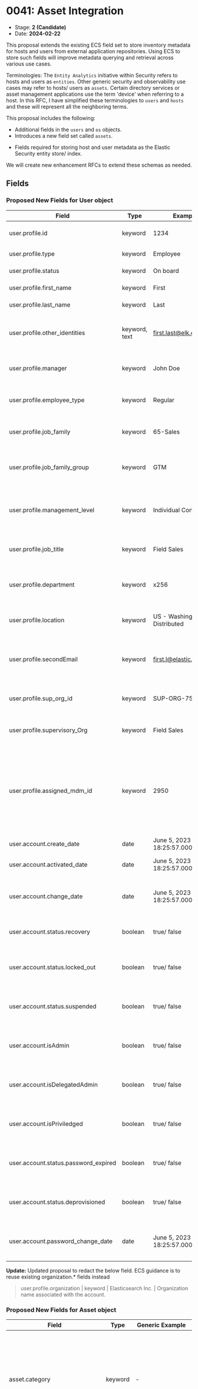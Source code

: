 # 0041: Asset Integration
<!-- Leave this ID at 0000. The ECS team will assign a unique, contiguous RFC number upon merging the initial stage of this RFC. -->

- Stage: **2 (Candidate)** <!-- Update to reflect target stage. See https://elastic.github.io/ecs/stages.html -->
- Date: **2024-02-22** <!-- The ECS team sets this date at merge time. This is the date of the latest stage advancement. -->

<!--
As you work on your RFC, use the "Stage N" comments to guide you in what you should focus on, for the stage you're targeting.
Feel free to remove these comments as you go along.
-->

<!--
Stage 0: Provide a high level summary of the premise of these changes. Briefly describe the nature, purpose, and impact of the changes. ~2-5 sentences.
-->

<!--
Stage 1: If the changes include field additions or modifications, please create a folder titled as the RFC number under rfcs/text/. This will be where proposed schema changes as standalone YAML files or extended example mappings and larger source documents will go as the RFC is iterated upon.
-->

This proposal extends the existing ECS field set to store inventory metadata for hosts and users from external application repositories. Using ECS to store such fields will improve metadata querying and retrieval across various use cases.

Terminologies:
The `Entity Analytics` initiative within Security refers to hosts and users as `entities`. Other generic security and observability use cases may refer to hosts/ users as `assets`. Certain directory services or asset management applications use the term 'device' when referring to a host.  In this RFC, I have simplified these terminologies to `users` and `hosts` and these will represent all the neighboring terms.

This proposal includes the following:
* Additional fields in the `users` and `os` objects.
* Introduces a new field set called `assets`.
<!-- * Additional fields in the `host` object --->
* Fields required for storing host and user metadata as the Elastic Security entity store/ index.

We will create new enhancement RFCs to extend these schemas as needed.

<!--
Stage X: Provide a brief explanation of why the proposal is being marked as abandoned. This is useful context for anyone revisiting this proposal or considering similar changes later on.
-->

## Fields

<!--
Stage 1: Describe at a high level how this change affects fields. Include new or updated yml field definitions for all of the essential fields in this draft. While not exhaustive, the fields documented here should be comprehensive enough to deeply evaluate the technical considerations of this change. The goal here is to validate the technical details for all essential fields and to provide a basis for adding experimental field definitions to the schema. Use GitHub code blocks with yml syntax formatting, and add them to the corresponding RFC folder.
-->

### Proposed New Fields for User object

Field | Type | Example | Description
--- | --- | --- | ---
user.profile.id	| keyword	| 1234	| User ID from the identity datasource.
user.profile.type	| keyword	| Employee	| Type of user account.
user.profile.status	| keyword |	On board	| Status of the user account.
user.profile.first_name	| keyword |	First	| First Name of the User.
user.profile.last_name	| keyword |	Last	| Last Name of the user.
user.profile.other_identities	| keyword, text |	first.last@elk.elastic.co	| Array of additional user identities (usually email addresses).
user.profile.manager	| keyword |	John Doe	| Assigned Manager for the user account.
user.profile.employee_type	| keyword |	Regular | Further classification type for the user account.
user.profile.job_family	| keyword |	65-Sales	| Job family associated with the user account.
user.profile.job_family_group	| keyword |	GTM	| Job family group associated with the user account.
user.profile.management_level	| keyword |	Individual Contributor	| If the user account is identified as a Manager or Individual contributor.
user.profile.job_title	| keyword |	Field Sales	| Job title assigned to the user account.
user.profile.department	| keyword |	x256	| Department name associated with the user account.
user.profile.location	| keyword |	US - Washington - Distributed	| Assigned location for the user account.
user.profile.secondEmail	| keyword |	first.l@elastic.co	| Additional email addresses associated with the user account.
user.profile.sup_org_id	| keyword |	SUP-ORG-75	| Primary organization ID for the user account.
user.profile.supervisory_Org	| keyword |	Field Sales	| Primary organization name for the user account.
user.profile.assigned_mdm_id	| keyword |	2950	| The primary host identifier (usually `asset.id` value) assigned to the user. This field acts as a correlation identifier for the host event document.
user.account.create_date	| date |	June 5, 2023 @ 18:25:57.000	| Date account was created.
user.account.activated_date	| date |	June 5, 2023 @ 18:25:57.000	| Date account was activated.
user.account.change_date	| date |	June 5, 2023 @ 18:25:57.000	| Date user account record was last updated at source
user.account.status.recovery	| boolean |	true/ false	| A flag indicating if account is in recovery
user.account.status.locked_out	| boolean |	true/ false	| A flag indicating if account is currently locked out
user.account.status.suspended	| boolean |	true/ false	| A flag indicating if account has been suspended
user.account.isAdmin	| boolean |	true/ false	| A flag indicating if account is an Admin account
user.account.isDelegatedAdmin	| boolean |	true/ false	| A flag indicating if account has Delegated Admin rights
user.account.isPriviledged	| boolean |	true/ false	| A flag indicating if account is a Privileged account
user.account.status.password_expired	| boolean |	true/ false	| A flag indicating if account password has expired.
user.account.status.deprovisioned	| boolean |	true/ false	| A flag indicating if account has been deprovisioned
user.account.password_change_date	| date |	June 5, 2023 @ 18:25:57.000	| Last date/time when account password was updated

**Update:**
Updated proposal to redact the below field. ECS guidance is to reuse existing organization.* fields instead

> user.profile.organization	| keyword |	Elasticsearch Inc.	| Organization name associated with the account.

### Proposed New Fields for Asset object

Field | Type | Generic Example |	User Entity Example | Host Entity Example | Description
--- | --- | --- | --- | --- | ---
asset.category	| keyword |	-	        | Null	                | hardware	                | A further classification of the asset type beyond event.category. For example, for host assets {hardware, virtual, container, node}. For user assets {NULL ?}
asset.type	    | keyword |	-	        | Null	                | workstation	            | A sub classification of asset. For host assets {workstation, S3, Compute}. For user assets {NULL?}.
asset.id	    | keyword |	-	        | 00uhs72c27s6PiK7x1t7	| 2950	                    | A unique ID for the asset. For inventory integrations, it's the id generated from inventory data source.
asset.name	    | keyword |	-	        | Sourin Paul	        | Sourin Paul Macbook Pro	| A common name for the asset.
asset.vendor	| keyword |	-           |	-	                | Apple	                    | Used primarily for 'Host' entities, the vendor name or brand associated with the asset.
asset.product	| keyword |	-           |	-	                | MacBook Pro	            | Used primarily for 'Host' entities, the product name associated with the asset.
asset.model	    | keyword |	-           |	-	                |TBD	                    | Used primarily for 'Host' entities, the model name or number associated with this asset.
asset.version	| keyword |	-           |	-	                | TBD	                    | Used primarily for 'Host' entities, the version or year associated with the asset.
asset.owner	    | keyword |	-           |	-	                | sourin.paul@elastic.co	| The primary user entity identifier (usually an email address) who owns the 'Host' asset.
asset.priority	| keyword |	Priority 1	| -                     | -                         | A priority classification for the asset obtained from outside the solution, such as from some external CMDB or Directory service.
asset.criticality	| keyword |	Critical	| - | -                                         | A criticality classification obtained from outside the solution, such as from some external CMDB or Directory service.
asset.business_unit	| keyword |	Analyst Experience	| - | -                                 | Business Unit associated with the asset (user or host).
asset.costCenter	| keyword |	Security - Protections | - | -                              | Cost Center associated with the asset (user or host).
asset.cost_center_hierarchy	| keyword |	Engineering	 | - | -                                | Additional cost center information associated with the asset (user or host).
asset.status	    | keyword         |	ACTIVE      | - | -                                 | Current status of the asset in the inventory datasource.
asset.last_status_change_date	| date |	June 5, 2023 @ 18:25:57.000	| - | -             | The most recent date/time when the asset.status was updated.
asset.create_date	            | date |	June 5, 2023 @ 18:25:57.001	| - | -             | For users, it's the hire date. For other assets, it's the in-service date.
asset.end_date	                | date |	June 5, 2023 @ 18:25:57.002	| - | -             | For users, it's the termination date; for other assets, it's the out-of-service date.
asset.first_seen	            | date |	June 5, 2023 @ 18:25:57.003	| - | -             | The first date/time the directory service or the security solution observed this asset.
asset.last_seen	                | date |	June 5, 2023 @ 18:25:57.004	| - | -             | The most recent date/time the directory service or the security solution observed this asset.
asset.last_updated	            | date |	June 5, 2023 @ 18:25:57.005	| - | -             | The most recent date/time this asset was updated in directory services.
asset.serial_number	            | keyword	| C02FG1G1MD6T	| - | -             |		Serial number of the asset.
asset.tags	                    | keyword	  | watch, mdmaccess		| - | -             |	Tags assigned at the MDM.
asset.assigned_users	          | keyword	  | user1@email.com, user2@email.com		| - | -             |	List of user ids (usually email addresses) assigned to the asset. The value from the `asset.owner` field should always be included.
asset.assigned_users_are_admin	| boolean	  | TRUE	| - | -             |		Flag to identify if the assigned users have admin privileges.
asset.is_managed	              | boolean	  | TRUE			| - | -             | If asset is managed by the organization.
asset.last_enrolled_date	      | date	    | June 5, 2023 @ 18:25:57.005		| - | -             |	The most recent date/time the asset checked in with MDM.
asset.data_classification	      | keyword	  | restricted		| - | -             |	Data classification tier for the asset.
asset.installed_extensions 	| keyword	  | Nested objects	  | List of installed extensions along with their metadata
asset.installed_applications	| keyword	    | Nested objects	  | List of installed applications along with their metadata

#### Nesting of existing risk.* fields under asset object

We have a set of risk.* fields in ECS. A quick reference to past risk.* RFCs:

* [Initial Risk RFC](https://github.com/elastic/ecs/blob/main/rfcs/text/0031-risk-fields.md)
* [Risk Score Extenstions](https://github.com/elastic/ecs/pull/2236)

These risk.* fields can be further nested under the asset.*

### Proposed New Fields for os.* object
Field | Type | Example | Description
--- | --- | --- | ---
os.build	| keyword		| 22F66   | Host OS Build information



<!--
Stage 2: Add or update all remaining field definitions. The list should now be exhaustive. The goal here is to validate the technical details of all remaining fields and to provide a basis for releasing these field definitions as beta in the schema. Use GitHub code blocks with yml syntax formatting, and add them to the corresponding RFC folder.
-->

## Usage

<!--
Stage 1: Describe at a high-level how these field changes will be used in practice. Real world examples are encouraged. The goal here is to understand how people would leverage these fields to gain insights or solve problems. ~1-3 paragraphs.
-->

* As part of Entity Analytics, we are ingesting metadata about Users and from various external vendor applications. We are storing all ingested metadata in Elasticsearch. After we map these fields to ECS, we will enrich these ingested events for risk-scoring scenarios (e.g., context enrichments) and detecting advanced analytics (UEBA) use cases.

### Example of Hosts and Users stored in ES

* This schema will persist `Observed` (queried) entities from the ingested security log dataset in an Entity store. This entity store can be further extended to meet broader Asset Management needs.

* Additional enrichment use cases for existing prebuilt detection rules will leverage these ECS fields.




## Source data

<!--
Stage 1: Provide a high-level description of example sources of data. This does not yet need to be a concrete example of a source document, but instead can simply describe a potential source (e.g. nginx access log). This will ultimately be fleshed out to include literal source examples in a future stage. The goal here is to identify practical sources for these fields in the real world. ~1-3 sentences or unordered list.
-->

There are many sources of asset inventory repositories. In the mid-term, we are planning to ingest data from the following application providers:

### User (Identity) repository sources:
* Azure Active Directory
* Active Directory DS
* Okta
* Workday
* GSuite
* GitHub

### Host repository sources:
* Azure Active Directory
* Jamf
* Active Directory DS
* MS Intune
* ServiceNow Asset CMDB

### Examples of source data:

#### Subset of User fields from Okta:

```json
{
  "@timestamp": "2023-07-04T09:57:19.786056-05:00",
  "event": {
    "action": "user-discovered"
  },
  "okta": {
    "id": "userid",
    "status": "RECOVERY",
    "created": "2023-06-02T09:33:00.189752+09:30",
    "activated": "0001-01-01T00:00:00Z",
    "statusChanged": "2023-06-02T09:33:00.189752+09:30",
    "lastLogin": "2023-06-02T09:33:00.189752+09:30",
    "lastUpdated": "2023-06-02T09:33:00.189753+09:30",
    "passwordChanged": "2023-06-02T09:33:00.189753+09:30",
    "type": {
      "id": "typeid"
    },
    "profile": {
      "login": "name.surname@example.com",
      "email": "name.surname@example.com",
      "firstName": "name",
      "lastName": "surname"
    },
    "credentials": {
      "password": {},
      "provider": {
        "type": "OKTA",
        "name": "OKTA"
      }
    },
    "_links": {
      "self": {
        "href": "https://localhost/api/v1/users/userid"
      }
    }
  },
  "user": {
    "id": "userid"
  },
  "labels": {
    "identity_source": "okta-1"
  }
}
```

<!--
Stage 2: Included a real world example source document. Ideally this example comes from the source(s) identified in stage 1. If not, it should replace them. The goal here is to validate the utility of these field changes in the context of a real world example. Format with the source name as a ### header and the example document in a GitHub code block with json formatting, or if on the larger side, add them to the corresponding RFC folder.
-->


<!--
Stage 3: Add more real world example source documents so we have at least 2 total, but ideally 3. Format as described in stage 2.
-->

### Examples of Real-world mapping:

#### Mapping User object from Okta into ECS (partial):
```yml
description: Pipeline for processing User logs.
processors:
  - set:
      field: ecs.version
      tag: set_ecs_version
      value: 8.8.0
  - set:
      field: event.kind
      tag: set_event_kind
      value: asset
  - set:
      field: event.category
      tag: set_event_category
      value: ['iam']
  - set:
      field: event.type
      tag: set_event_type
      value: ['user','info']
  - rename:
      field: okta.id
      target_field: entityanalytics_okta.user.id
      tag: rename_user_id
      ignore_missing: true
  - append:
      field: related.user
      value: '{{{entityanalytics_okta.user.id}}}'
      tag: append_user_id_into_related_user
      allow_duplicates: false
      if: ctx.entityanalytics_okta?.user?.id != null
  - script:
      lang: painless
      description: Set User Account Status properties.
      tag: painless_set_user_account_status
      if: ctx.okta?.status != null
      source: |-
        if (ctx.user == null) {
          ctx.user = new HashMap();
        }
        if (ctx.user.account == null) {
          ctx.user.account = new HashMap();
        }
        if (ctx.user.account.status == null) {
          ctx.user.account.status = new HashMap();
        }
        ctx.user.account.status.put('recovery', false);
        ctx.user.account.status.put('locked_out', false);
        ctx.user.account.status.put('suspended', false);
        ctx.user.account.status.put('password_expired', false);
        ctx.user.account.status.put('deprovisioned', false);
        def status = ctx.okta.status.toLowerCase();
        if (['recovery', 'locked_out', 'suspended', 'password_expired', 'deprovisioned'].contains(status)) {
          ctx.user.account.status[status] = true;
        }
      on_failure:
        - append:
            field: error.message
            value: 'Processor {{{_ingest.on_failure_processor_type}}} with tag {{{_ingest.on_failure_processor_tag}}} in pipeline {{{_ingest.pipeline}}} failed with message: {{{_ingest.on_failure_message}}}'
  - rename:
      field: okta.status
      target_field: entityanalytics_okta.user.status
      tag: rename_user_status
      ignore_missing: true
  - set:
      field: asset.status
      copy_from: entityanalytics_okta.user.status
      tag: set_asset_status
      ignore_empty_value: true
  - set:
      field: user.profile.status
      copy_from: entityanalytics_okta.user.status
      tag: set_user_profile_status
      ignore_empty_value: true
  - date:
      field: okta.created
      target_field: entityanalytics_okta.user.created
      tag: date_user_created
      formats:
        - ISO8601
      if: ctx.okta?.created != null && ctx.okta.created != ''
      on_failure:
        - remove:
            field: okta.created
        - append:
            field: error.message
            value: 'Processor {{{_ingest.on_failure_processor_type}}} with tag {{{_ingest.on_failure_processor_tag}}} in pipeline {{{_ingest.pipeline}}} failed with message: {{{_ingest.on_failure_message}}}'
  - set:
      field: user.account.create_date
      copy_from: entityanalytics_okta.user.created
      tag: set_user_account_create_date
      ignore_empty_value: true
  - set:
      field: asset.create_date
      copy_from: entityanalytics_okta.user.created
      tag: set_asset_create_date
      ignore_empty_value: true
  - date:
      field: okta.activated
      target_field: entityanalytics_okta.user.activated
      tag: date_user_activated
      formats:
        - ISO8601
      if: ctx.okta?.activated != null && ctx.okta.activated != ''
      on_failure:
        - remove:
            field: okta.activated
        - append:
            field: error.message
            value: 'Processor {{{_ingest.on_failure_processor_type}}} with tag {{{_ingest.on_failure_processor_tag}}} in pipeline {{{_ingest.pipeline}}} failed with message: {{{_ingest.on_failure_message}}}'
  - set:
      field: user.account.activated_date
      copy_from: entityanalytics_okta.user.activated
      tag: set_user_account_activated_date
      ignore_empty_value: true
  - date:
      field: okta.statusChanged
      target_field: entityanalytics_okta.user.status_changed
      tag: date_user_status_changed
      formats:
        - ISO8601
      if: ctx.okta?.statusChanged != null && ctx.okta.statusChanged != ''
      on_failure:
        - remove:
            field: okta.statusChanged
        - append:
            field: error.message
            value: 'Processor {{{_ingest.on_failure_processor_type}}} with tag {{{_ingest.on_failure_processor_tag}}} in pipeline {{{_ingest.pipeline}}} failed with message: {{{_ingest.on_failure_message}}}'
  - set:
      field: user.account.change_date
      copy_from: entityanalytics_okta.user.status_changed
      tag: set_user_account_change_date
      ignore_empty_value: true
  - set:
      field: asset.last_status_change_date
      copy_from: entityanalytics_okta.user.status_changed
      tag: set_asset_last_status_change_date
      ignore_empty_value: true
  - date:
      field: okta.lastLogin
      target_field: entityanalytics_okta.user.last_login
      tag: date_user_last_login
      formats:
        - ISO8601
      if: ctx.okta?.lastLogin != null && ctx.okta.lastLogin != ''
      on_failure:
        - remove:
            field: okta.lastLogin
        - append:
            field: error.message
            value: 'Processor {{{_ingest.on_failure_processor_type}}} with tag {{{_ingest.on_failure_processor_tag}}} in pipeline {{{_ingest.pipeline}}} failed with message: {{{_ingest.on_failure_message}}}'
  - set:
      field: asset.last_seen
      copy_from: entityanalytics_okta.user.last_login
      tag: set_asset_last_seen
      ignore_empty_value: true
  - date:
      field: okta.lastUpdated
      target_field: entityanalytics_okta.user.last_updated
      tag: date_user_last_updated
      formats:
        - ISO8601
      if: ctx.okta?.lastUpdated != null && ctx.okta.lastUpdated != ''
      on_failure:
        - remove:
            field: okta.lastUpdated
        - append:
            field: error.message
            value: 'Processor {{{_ingest.on_failure_processor_type}}} with tag {{{_ingest.on_failure_processor_tag}}} in pipeline {{{_ingest.pipeline}}} failed with message: {{{_ingest.on_failure_message}}}'
  - set:
      field: asset.last_updated
      copy_from: entityanalytics_okta.user.last_updated
      tag: set_asset_last_seen
      ignore_empty_value: true
  - date:
      field: okta.passwordChanged
      target_field: entityanalytics_okta.user.password_changed
      tag: date_user_password_changed
      formats:
        - ISO8601
      if: ctx.okta?.passwordChanged != null && ctx.okta.passwordChanged != ''
      on_failure:
        - remove:
            field: okta.passwordChanged
        - append:
            field: error.message
            value: 'Processor {{{_ingest.on_failure_processor_type}}} with tag {{{_ingest.on_failure_processor_tag}}} in pipeline {{{_ingest.pipeline}}} failed with message: {{{_ingest.on_failure_message}}}'
  - set:
      field: user.account.password_change_date
      copy_from: entityanalytics_okta.user.password_changed
      tag: set_user_account_password_change_date
      ignore_empty_value: true
  - rename:
      field: okta.type
      target_field: entityanalytics_okta.user.type
      tag: rename_user_type
      ignore_missing: true
  - rename:
      field: okta.transitioningToStatus
      target_field: entityanalytics_okta.user.transitioning_to_status
      tag: user_transitioning_to_status
      ignore_missing: true
  - rename:
      field: okta.profile.login
      target_field: entityanalytics_okta.user.profile.login
      tag: rename_user_profile_login
      ignore_missing: true
  - append:
      field: related.user
      value: '{{{entityanalytics_okta.user.profile.login}}}'
      tag: append_user_profile_login_into_related_user
      allow_duplicates: false
      if: ctx.entityanalytics_okta?.user?.profile?.login != null
  - set:
      field: user.name
      copy_from: entityanalytics_okta.user.profile.login
      tag: set_user_name
      ignore_empty_value: true
  - rename:
      field: okta.profile.email
      target_field: entityanalytics_okta.user.profile.email
      tag: rename_user_profile_email
      ignore_missing: true
  - set:
      field: user.email
      copy_from: entityanalytics_okta.user.profile.email
      tag: set_user_email
      ignore_empty_value: true
  - append:
      field: related.user
      value: '{{{entityanalytics_okta.user.profile.email}}}'
      tag: append_user_profile_email_into_related_user
      allow_duplicates: false
      if: ctx.entityanalytics_okta?.user?.profile?.email != null
  - rename:
      field: okta.profile.secondEmail
      target_field: entityanalytics_okta.user.profile.second_email
      tag: rename_user_profile_second_email
      ignore_missing: true
  - append:
      field: related.user
      value: '{{{entityanalytics_okta.user.profile.second_email}}}'
      tag: append_user_profile_second_email_into_related_user
      allow_duplicates: false
      if: ctx.entityanalytics_okta?.user?.profile?.second_email != null
  - set:
      field: user.profile.other_identities
      copy_from: entityanalytics_okta.user.profile.second_email
      tag: set_user_profile_other_identities
      ignore_empty_value: true
  - set:
      field: user.profile.secondEmail
      copy_from: entityanalytics_okta.user.profile.second_email
      tag: set_user_profile_secondEmail
      ignore_empty_value: true
  - rename:
      field: okta.profile.firstName
      target_field: entityanalytics_okta.user.profile.first_name
      tag: rename_user_profile_first_name
      ignore_missing: true
  - append:
      field: related.user
      value: '{{{entityanalytics_okta.user.profile.first_name}}}'
      tag: append_user_profile_first_name_into_related_user
      allow_duplicates: false
      if: ctx.entityanalytics_okta?.user?.profile?.first_name != null
  - set:
      field: user.profile.first_name
      copy_from: entityanalytics_okta.user.profile.first_name
      tag: set_user_profile_first_name
      ignore_empty_value: true
  - rename:
      field: okta.profile.lastName
      target_field: entityanalytics_okta.user.profile.last_name
      tag: rename_user_profile_last_name
      ignore_missing: true
  - append:
      field: related.user
      value: '{{{entityanalytics_okta.user.profile.last_name}}}'
      tag: append_user_profile_last_name_into_related_user
      allow_duplicates: false
      if: ctx.entityanalytics_okta?.user?.profile?.last_name != null
  - set:
      field: user.profile.last_name
      copy_from: entityanalytics_okta.user.profile.last_name
      tag: set_user_profile_last_name
      ignore_empty_value: true
  - rename:
      field: okta.profile.middleName
      target_field: entityanalytics_okta.user.profile.middle_name
      tag: rename_user_profile_middle_name
      ignore_missing: true
  - append:
      field: related.user
      value: '{{{entityanalytics_okta.user.profile.middle_name}}}'
      tag: append_user_profile_middle_name_into_related_user
      allow_duplicates: false
      if: ctx.entityanalytics_okta?.user?.profile?.middle_name != null
  - rename:
      field: okta.profile.honorificPrefix
      target_field: entityanalytics_okta.user.profile.honorific.prefix
      tag: rename_user_profile_honorific_prefix
      ignore_missing: true
  - rename:
      field: okta.profile.honorificSuffix
      target_field: entityanalytics_okta.user.profile.honorific.suffix
      tag: rename_user_profile_honorific_suffix
      ignore_missing: true
  - rename:
      field: okta.profile.title
      target_field: entityanalytics_okta.user.profile.title
      tag: rename_user_profile_title
      ignore_missing: true
  - set:
      field: user.profile.job_title
      copy_from: entityanalytics_okta.user.profile.title
      tag: set_user_profile_job_title
      ignore_empty_value: true
  - rename:
      field: okta.profile.displayName
      target_field: entityanalytics_okta.user.profile.display_name
      tag: rename_user_profile_display_name
      ignore_missing: true
  - append:
      field: related.user
      value: '{{{entityanalytics_okta.user.profile.display_name}}}'
      tag: append_user_profile_display_name_into_related_user
      allow_duplicates: false
      if: ctx.entityanalytics_okta?.user?.profile?.display_name != null
  - set:
      field: user.full_name
      copy_from: entityanalytics_okta.user.profile.display_name
      tag: set_user_full_name
      ignore_empty_value: true
  - set:
      field: asset.name
      copy_from: entityanalytics_okta.user.profile.display_name
      tag: set_asset_name
      ignore_empty_value: true
  - rename:
      field: okta.profile.nickName
      target_field: entityanalytics_okta.user.profile.nick_name
      tag: rename_user_profile_nick_name
      ignore_missing: true
  - append:
      field: related.user
      value: '{{{entityanalytics_okta.user.profile.nick_name}}}'
      tag: append_user_profile_nick_name_into_related_user
      allow_duplicates: false
      if: ctx.entityanalytics_okta?.user?.profile?.nick_name != null
  - rename:
      field: okta.profile.profileUrl
      target_field: entityanalytics_okta.user.profile.url
      tag: rename_user_profile_url
      ignore_missing: true
  - rename:
      field: okta.profile.primaryPhone
      target_field: entityanalytics_okta.user.profile.primary_phone
      tag: rename_user_profile_primary_phone
      ignore_missing: true
  - set:
      field: user.profile.primaryPhone
      copy_from: entityanalytics_okta.user.profile.primary_phone
      tag: set_user_profile_primaryPhone
      ignore_empty_value: true
  - rename:
      field: okta.profile.mobilePhone
      target_field: entityanalytics_okta.user.profile.mobile_phone
      tag: rename_user_profile_mobile_phone
      ignore_missing: true
  - set:
      field: user.profile.mobile_phone
      copy_from: entityanalytics_okta.user.profile.mobile_phone
      tag: set_user_profile_mobile_phone
      ignore_empty_value: true
  - rename:
      field: okta.profile.streetAddress
      target_field: entityanalytics_okta.user.profile.street_address
      tag: rename_user_profile_street_address
      ignore_missing: true
  - rename:
      field: okta.profile.city
      target_field: entityanalytics_okta.user.profile.city
      tag: rename_user_profile_city
      ignore_missing: true
  - rename:
      field: okta.profile.state
      target_field: entityanalytics_okta.user.profile.state
      tag: rename_user_profile_state
      ignore_missing: true
  - rename:
      field: okta.profile.zipCode
      target_field: entityanalytics_okta.user.profile.zip_code
      tag: rename_user_profile_zip_code
      ignore_missing: true
  - rename:
      field: okta.profile.countryCode
      target_field: entityanalytics_okta.user.profile.country_code
      tag: rename_user_profile_country_code
      ignore_missing: true
  - rename:
      field: okta.profile.postalAddress
      target_field: entityanalytics_okta.user.profile.postal_address
      tag: rename_user_profile_postal_address
      ignore_missing: true
  - rename:
      field: okta.profile.preferredLanguage
      target_field: entityanalytics_okta.user.profile.preferred_language
      tag: rename_user_profile_preferred_language
      ignore_missing: true
  - rename:
      field: okta.profile.locale
      target_field: entityanalytics_okta.user.profile.locale
      tag: rename_user_profile_locale
      ignore_missing: true
  - rename:
      field: okta.profile.timezone
      target_field: entityanalytics_okta.user.profile.timezone
      tag: rename_user_profile_timezone
      ignore_missing: true
  - rename:
      field: okta.profile.userType
      target_field: entityanalytics_okta.user.profile.user_type
      tag: rename_user_profile_user_type
      ignore_missing: true
  - set:
      field: user.profile.type
      copy_from: entityanalytics_okta.user.profile.user_type
      tag: set_user_profile_type
      ignore_empty_value: true
  - rename:
      field: okta.profile.employeeNumber
      target_field: entityanalytics_okta.user.profile.employee_number
      tag: rename_user_profile_employee_number
      ignore_missing: true
  - append:
      field: related.user
      value: '{{{entityanalytics_okta.user.profile.employee_number}}}'
      tag: append_user_profile_employee_number_into_related_user
      allow_duplicates: false
      if: ctx.entityanalytics_okta?.user?.profile?.employee_number != null
  - set:
      field: user.profile.id
      copy_from: entityanalytics_okta.user.profile.employee_number
      tag: set_user_profile_id
      ignore_empty_value: true
  - rename:
      field: okta.profile.costCenter
      target_field: entityanalytics_okta.user.profile.cost_center
      tag: rename_user_profile_cost_center
      ignore_missing: true
  - set:
      field: asset.costCenter
      copy_from: entityanalytics_okta.user.profile.cost_center
      tag: set_asset_costCenter
      ignore_empty_value: true
  - rename:
      field: okta.profile.organization
      target_field: entityanalytics_okta.user.profile.organization
      tag: rename_user_profile_organization
      ignore_missing: true
  - set:
      field: user.organization.name
      copy_from: entityanalytics_okta.user.profile.organization
      tag: set_user_profile_organization
      ignore_empty_value: true

```


#### AzureAD Hosts


## Scope of impact

<!--
Stage 2: Identifies scope of impact of changes. Are breaking changes required? Should deprecation strategies be adopted? Will significant refactoring be involved? Break the impact down into:
 * Ingestion mechanisms (e.g. beats/logstash)
 * Usage mechanisms (e.g. Kibana applications, detections)
 * ECS project (e.g. docs, tooling)
The goal here is to research and understand the impact of these changes on users in the community and development teams across Elastic. 2-5 sentences each.
-->

* Ingestion mechanisms: Entity Analytics fleet integrations are the primary ingesting mechanism for this dataset.

* Usage mechanism: Elastic Security solution (Entity Analytics & Threat Hunting workflows) will be the primary user of the proposed ECS fields and values.



## Concerns

<!--
Stage 1: Identify potential concerns, implementation challenges, or complexity. Spend some time on this. Play devil's advocate. Try to identify the sort of non-obvious challenges that tend to surface later. The goal here is to surface risks early, allow everyone the time to work through them, and ultimately document resolution for posterity's sake.
-->

~~* In stage1, @jasonrhodes identified fields from o11y use cases and a potential conflict: https://github.com/elastic/ecs/pull/2215#pullrequestreview-1498781860~~
--> Resolution: Exclude `asset.ean`, `asset.parents`, and `asset.children` from this RFC proposal and reintroduce these fields at a later time. Refer to: [[PR comment]](https://github.com/elastic/ecs/pull/2233#issuecomment-1917633738).

<!--
Stage 2: Document new concerns or resolutions to previously listed concerns. It's not critical that all concerns have resolutions at this point, but it would be helpful if resolutions were taking shape for the most significant concerns.
-->

<!--
Stage 3: Document resolutions for all existing concerns. Any new concerns should be documented along with their resolution. The goal here is to eliminate risk of churn and instability by ensuring all concerns have been addressed.
-->

## People

The following are the people that consulted on the contents of this RFC.

* @sourinpaul | author
* @andrewkroh | subject matter expert
* @jamiehynds | subject matter expert
* @lauravoicu | subject matter expert
* @MikePaquette | subject matter expert
* @sourinpaul | sponsor

<!--
Who will be or has been consulted on the contents of this RFC? Identify authorship and sponsorship, and optionally identify the nature of involvement of others. Link to GitHub aliases where possible. This list will likely change or grow stage after stage.

e.g.:

* @Yasmina | author
* @Monique | sponsor
* @EunJung | subject matter expert
* @JaneDoe | grammar, spelling, prose
* @Mariana
-->


## References

<!-- Insert any links appropriate to this RFC in this section. -->

### RFC Pull Requests

<!-- An RFC should link to the PRs for each of it stage advancements. -->

* Stage 0: https://github.com/elastic/ecs/pull/2215
* Stage 2: https://github.com/elastic/ecs/pull/2233

<!--
* Stage 1: https://github.com/elastic/ecs/pull/NNN
...
-->

